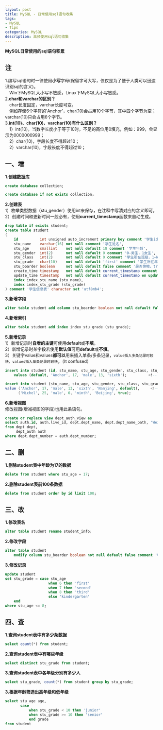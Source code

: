 ```yaml
---
layout: post
title: MySQL - 日常使用sql语句收集
tags:
- MySQL
- Tips
categories: MySQL
description: 高频使用sql语句收集
---  
```

**MySQL日常使用的sql语句积累**

<!-- more -->
## 注
1.编写sql语句时一律使用**小写**字母(保留字可大写，仅仅是为了便于人类可以迅速识别sql的含义)。  
　Win下MySQL大小写不敏感，Linux下MySQL大小写敏感。  
2.**char和varchar的区别？**  
　char长度固定，varchar长度可变。  
　例如存储6个字符的'Anchor'，char(10)会占用10个字节，其中四个字节为空；varchar(10)只会占用6个字节。  
3.**int(10)、char(10)、varchar(10)有什么区别？**  
　1）int(10)，当数字长度小于等于10时，不足的高位用0填充，例如：999，会显示为0000000999；  
　2）char(10)，字段长度不得超过10；  
　2）varchar(10)，字段长度不得超过10；  
## 一、增
**1.创建数据库**  
```sql
create database collection;
```
```sql
create database if not exists collection;
```
**2.创建表**  
1）枚举类型数据（stu_gender）使用int来保存，在注释中写清对应的含义即可。  
2）创建时间和更新时间一般必有，使用**current_timestamp**函数来自动生成。  
```sql
drop table if exists student;
create table student
(
    id          int unsigned auto_increment primary key comment '学生id',
    stu_name    varchar(16) not null comment '学生姓名',
    stu_age     smallint    not null default 18 comment '学生年龄',
    stu_gender  int(2)      not null default 0 comment '0-男生，1女生',
    stu_class   int(2)      not null default 0 comment '学生所在班级，1—N',
    stu_grade   char(10)    not null default 'first' comment '学生所在年级',
    stu_boarder boolean     not null default false comment '是否住校，true-是，false-否',
    create_time timestamp   not null default current_timestamp comment '学生记录创建时间',
    update_time timestamp   not null default current_timestamp on update current_timestamp comment '学生记录更新时间',
    index index_stu_name (stu_name),
    index index_stu_grade (stu_grade)
) comment '学生信息表' character set 'utf8mb4';
```
**3.新增字段**  
```sql
alter table student add column stu_boarder boolean not null default false comment '是否住校，true-是，false-否';
```
**4.新增索引**
```sql
alter table student add index index_stu_grade (stu_grade);
```  
**5.新增记录**  
1）新增记录时**自增的主键**可使用**default**或**不填**。  
2）新增记录时某字段若使用**默认值**可用**default**或**不填**。  
3）关键字value和values**都可以**用来插入单条/多条记录，`value插入多条记录时较快，values插入单条记录时较快`。（It confused）  
```sql
insert into student (id, stu_name, stu_age, stu_gender, stu_class, stu_grade) 
    values (default, 'Anchor', 17, 'male', 13, 'sixth');          <!-- 插入自增主键id时用default -->
```
```sql
insert into student (stu_name, stu_age, stu_gender, stu_class, stu_grade, stu_address, stu_boarder)
value ('Anchor', 17, 'male', 13, 'sixth', 'Nanjing', default),     <!-- default表示使用stu_boarder的默认值 -->
      ('Michel', 25, 'male', 6, 'ninth', 'Beijing', true);
```
**6.新增视图**  
修改视图(增减视图的字段)也用此条语句。  
```sql
create or replace view dept_auth_view as
select auth.id, auth.live_id, dept.dept_name, dept.dept_name_path, 'WeiXin' as channel
from dept dept,
     dept_auth auth
where dept.dept_number = auth.dept_number;
```
## 二、删
**1.删除student表中年龄为17的数据**    
```sql
delete from student where stu_age = 17;
```
**2.删除student表前100条数据**    
```sql
delete from student order by id limit 100;
```
## 三、改
**1.修改表名**  
```sql
alter table student rename student_info;
```
**2.修改字段**  
```sql
alter table student
    modify column stu_boarder boolean not null default false comment '学生是否住校';
```
**3.修改记录**  
```sql
update student
set stu_grade = case stu_age
                    when 6 then 'first'
                    when 7 then 'second'
                    when 8 then 'third'
                    else 'kindergarten'
    end
where stu_age <= 8;
```
## 四、查
**1.查询student表中有多少条数据**    
```sql
select count(*) from student;
```
**2.查询student表中有哪些年级**    
```sql
select distinct stu_grade from student;
```
**3.查询student表中各年级分别有多少人**    
```sql
select stu_grade, count(*) from student group by stu_grade;
```
**3.根据年龄筛选出高年级和低年级**    
```sql
select stu_age age,
       case
           when stu_grade < 10 then 'junior'
           when stu_grade >= 10 then 'senior'
           end grade
from student
```